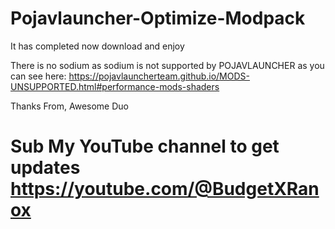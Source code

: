 # Pojavlauncher-Optimize-Modpack
It has completed now download and enjoy




There is no sodium as sodium is not supported by POJAVLAUNCHER as you can see here: https://pojavlauncherteam.github.io/MODS-UNSUPPORTED.html#performance-mods-shaders



Thanks From,
Awesome Duo
# Sub My YouTube channel to get updates https://youtube.com/@BudgetXRanox
